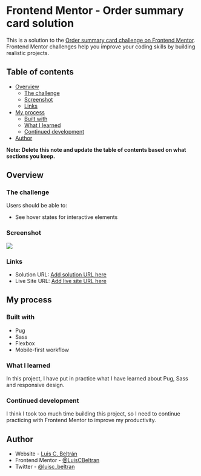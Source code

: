 # Frontend Mentor - Order summary card solution

This is a solution to the [Order summary card challenge on Frontend Mentor](https://www.frontendmentor.io/challenges/order-summary-component-QlPmajDUj). Frontend Mentor challenges help you improve your coding skills by building realistic projects. 

## Table of contents

- [Overview](#overview)
  - [The challenge](#the-challenge)
  - [Screenshot](#screenshot)
  - [Links](#links)
- [My process](#my-process)
  - [Built with](#built-with)
  - [What I learned](#what-i-learned)
  - [Continued development](#continued-development)
- [Author](#author)

**Note: Delete this note and update the table of contents based on what sections you keep.**

## Overview

### The challenge

Users should be able to:

- See hover states for interactive elements

### Screenshot

![](images/solution.jpg)

### Links

- Solution URL: [Add solution URL here](https://github.com/LuisCBeltran/order-summary-component-main)
- Live Site URL: [Add live site URL here](https://luiscbeltran.github.io/order-summary-component-main/)

## My process

### Built with

- Pug
- Sass
- Flexbox
- Mobile-first workflow

### What I learned

In this project, I have put in practice what I have learned about Pug, Sass and responsive design.

### Continued development

I think I took too much time building this project, so I need to continue practicing with Frontend Mentor to improve my productivity.

## Author

- Website - [Luis C. Beltrán](https://github.com/LuisCBeltran)
- Frontend Mentor - [@LuisCBeltran](https://www.frontendmentor.io/profile/LuisCBeltran)
- Twitter - [@luisc_beltran](https://twitter.com/luisc_beltran)
